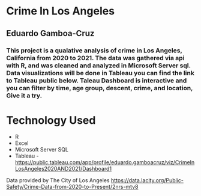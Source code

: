 # Crime In Los Angeles
## Eduardo Gamboa-Cruz
### This project is a qualative analysis of crime in Los Angeles, California from 2020 to 2021. The data was gathered via api with R, and was cleaned and analyzed in Microsoft Server sql. Data visualizations will be done in Tableau you can find the link to Tableau public below. Taleau Dashboard is interactive and you can filter by time, age group, descent, crime, and location, Give it a try.

# Technology Used
* R
* Excel
* Microsoft Server SQL
* Tableau - https://public.tableau.com/app/profile/eduardo.gamboacruz/viz/CrimeInLosAngeles2020AND2021/Dashboard1

 Data provided by The City of Los Angeles
 https://data.lacity.org/Public-Safety/Crime-Data-from-2020-to-Present/2nrs-mtv8
